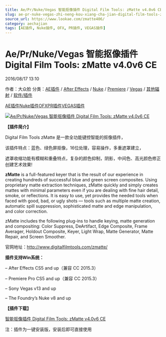 ```yaml
---
title: Ae/Pr/Nuke/Vegas 智能抠像插件 Digital Film Tools: zMatte v4.0v6 CE
slug: ae-pr-nuke-vegas-zhi-neng-kou-xiang-cha-jian-digital-film-tools-zmatte-v4-0v6-ce
source_url: https://www.lookae.com/zmatte406/
category: aechajian
tags: [AE插件, Nuke插件, OFX, PR插件, VEGAS插件]
---
```

# Ae/Pr/Nuke/Vegas 智能抠像插件 Digital Film Tools: zMatte v4.0v6 CE

2016/08/17 13:10

作者：大众脸
分类：[AE插件](https://www.lookae.com/after-effects/aechajian/) / [After Effects](https://www.lookae.com/after-effects/) / [Nuke](https://www.lookae.com/qitarjcj/nukezy/) / [Premiere](https://www.lookae.com/qitarjcj/premierezy/) / [Vegas](https://www.lookae.com/qitarjcj/vegaszy/) / [其他辐射](https://www.lookae.com/others/) / [软件/插件](https://www.lookae.com/qitarjcj/)

[AE插件](https://www.lookae.com/tag/ae%e6%8f%92%e4%bb%b6/)[Nuke插件](https://www.lookae.com/tag/nuke%e6%8f%92%e4%bb%b6/)[OFX](https://www.lookae.com/tag/ofx/)[PR插件](https://www.lookae.com/tag/pr%e6%8f%92%e4%bb%b6/)[VEGAS插件](https://www.lookae.com/tag/vegas%e6%8f%92%e4%bb%b6/)

[![Ae/Pr/Nuke/Vegas 智能抠像插件 Digital Film Tools: zMatte v4.0v6 CE](https://www.lookae.com/wp-content/uploads/2016/08/zMatte.jpg "Ae/Pr/Nuke/Vegas 智能抠像插件 Digital Film Tools: zMatte v4.0v6 CE-LookAE.com")](https://www.lookae.com/wp-content/uploads/2016/08/zMatte.jpg)

**【插件简介】**

Digital Film Tools zMatte 是一款全功能键控智能的抠像插件，

该插件特点：蓝色、绿色屏抠像，16位处理，容易操作，多重遮罩建立，

遮罩收缩功能有模糊和重叠特点，复杂的颜色抑制，阴影，中间色、高光颜色修正创建艺术效果!

**zMatte** is a full-featured keyer that is the result of our experience in creating hundreds of successful blue and green screen composites. Using proprietary matte extraction techniques, zMatte quickly and simply creates mattes with minimal parameters even if you are dealing with fine hair detail, smoke, or reflections. It is easy to use, yet provides the needed tools when faced with good, bad, or ugly shots — tools such as multiple matte creation, automatic spill suppression, sophisticated matte and edge manipulation, and color correction.

zMatte includes the following plug-ins to handle keying, matte generation and compositing: Color Suppress, DeArtifact, Edge Composite, Frame Averager, Holdout Composite, Keyer, Light Wrap, Matte Generator, Matte Repair, and Screen Smoother.

官网地址：http://www.digitalfilmtools.com/zmatte/

**插件支持Win系统：**

– After Effects CS5 and up（兼容 CC 2015.3）

– Premiere Pro CS5 and up（兼容 CC 2015.3）

– Sony Vegas v13 and up

– The Foundry’s Nuke v8 and up

**【插件下载】**

[智能抠像插件 Digital Film Tools: zMatte v4.0v6 CE](http://lookae.ctfile.com/fs/qzK155362954)

注：插件为一键安装版，安装后即可直接使用

